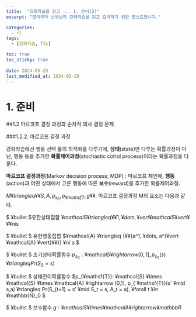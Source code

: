 ```yaml
---
title:  "강화학습을 읽고 ... 1. 준비(2)"
excerpt: "모리무라 선생님의 강화학습을 읽고 요약하기 위한 포스트입니다."

categories:
  - rl
tags:
  - [강화학습, TIL]

toc: true
toc_sticky: true
 
date: 2024-05-29
last_modified_at: 2024-05-29
---
```


# 1. 준비

##1.2 마르코프 결정 과정과 순차적 의사 결정 문제

###1.2.2. 마르코프 결정 과정

강화학습에선 행동 선택 룰의 최적화를 다루기에, __상태__(state)만 다루는 확률과정이 아닌, 행동 등을 추가한 __확률제어과정__(stochastic cotrol process)이라는 확률과정을 다룬다.

__마르코프 결정과정__(Markov decision process; MDP) : 마르코프 체인에, __행동__(action)과 어떤 상태에서 고른 행동에 따른 __보수__(reward)를 추가한 확률제어과정.

 $M ¥triangleq {¥¥{S, A, p_{s_{0}}, p_{¥mathsf{T}}, g¥¥}}$. 마르코프 결정과정 M의 요소는 다음과 같다.

$ ¥bullet $유한상태집합 $¥mathcal{S} ¥triangleq {¥¥{1, ¥dots, ¥vert ¥mathcal{S} ¥vert ¥¥}} ¥ni s$

$ ¥bullet $ 유한행동집합 $¥mathcal{A} ¥triangleq {¥¥{a^1, ¥dots, a^{¥vert ¥mathcal{A} ¥vert}¥¥}} ¥ni a $

$ ¥bullet $ 초기상태확률함수 $p_{s_{0}}: ¥mathcal{S} ¥rightarrow [0,1] , p_{s_{0}}(s) ¥triangleq Pr(S_{0}=s)$

$ ¥bullet $ 상태전이확률함수 $p_{¥mathsf{T}}: ¥mathcal{S} ¥times  ¥mathcal{S} ¥times ¥mathcal{A}  ¥rightarrow [0,1], p_{ ¥mathsf{T}}(s'  ¥mid s,a)  ¥triangleq Pr(S_{t+1} = s'  ¥mid S_t = s, A_t = a),  ¥forall t  ¥in  ¥mathbb{N}_0 $

$  ¥bullet $ 보수함수 $g :  ¥mathcal{S}  ¥times  ¥mathcal{A}  ¥rightarrow  ¥mathbb{R}$